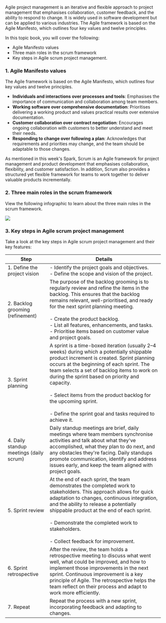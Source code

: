 Agile project management is an iterative and flexible approach to project management that emphasises collaboration, customer feedback, and the ability to respond to change. It is widely used in software development but can be applied to various industries. The Agile framework is based on the Agile Manifesto, which outlines four key values and twelve principles.

In this topic book, you will cover the following:

- Agile Manifesto values
- Three main roles in the scrum framework
- Key steps in Agile scrum project management.

### 1. Agile Manifesto values

The Agile framework is based on the Agile Manifesto, which outlines four key values and twelve principles.

- **Individuals and interactions over processes and tools**: Emphasises the importance of communication and collaboration among team members. 
- **Working software over comprehensive documentation**: Prioritises delivering a working product and values practical results over extensive documentation. 
- **Customer collaboration over contract negotiation**: Encourages ongoing collaboration with customers to better understand and meet their needs. 
- **Responding to change over following a plan**: Acknowledges that requirements and priorities may change, and the team should be adaptable to those changes. 

As mentioned in this week's Spark, Scrum is an Agile framework for project management and product development that emphasises collaboration, flexibility, and customer satisfaction. In addition, Scrum also provides a structured yet flexible framework for teams to work together to deliver valuable products incrementally.

### 2. Three main roles in the scrum framework

View the following infographic to learn about the three main roles in the scrum framework.

![](../../../../meri-public/garden/9b39de8eb357a3842c493c9d4dddaa20.png)

### 3. Key steps in Agile scrum project management

Take a look at the key steps in Agile scrum project management and their key features:

| Step                                    | Details                                                                                                                                                                                                                                                                                                                                                                                                                                    |
| --------------------------------------- | ------------------------------------------------------------------------------------------------------------------------------------------------------------------------------------------------------------------------------------------------------------------------------------------------------------------------------------------------------------------------------------------------------------------------------------------ |
| 1. Define the project vision            | - Identify the project goals and objectives. <br>- Define the scope and vision of the project.                                                                                                                                                                                                                                                                                                                                             |
| 2. Backlog grooming (refinement)        | The purpose of the backlog grooming is to regularly review and refine the items in the backlog. This ensures that the backlog remains relevant, well-prioritised, and ready for the next sprint planning meeting.  <br><br>- Create the product backlog.<br>- List all features, enhancements, and tasks. <br>- Prioritise items based on customer value and project goals.                                                                |
| 3. Sprint planning                      | A sprint is a time-boxed iteration (usually 2–4 weeks) during which a potentially shippable product increment is created. Sprint planning occurs at the beginning of each sprint. The team selects a set of backlog items to work on during the sprint based on priority and capacity.   <br><br>- Select items from the product backlog for the upcoming sprint.   <br>    <br>- Define the sprint goal and tasks required to achieve it. |
| 4. Daily standup meetings (daily scrum) | Daily standup meetings are brief, daily meetings where team members synchronise activities and talk about what they've accomplished, what they plan to do next, and any obstacles they're facing. Daily standups promote communication, identify and address issues early, and keep the team aligned with project goals.                                                                                                                   |
| 5. Sprint review                        | At the end of each sprint, the team demonstrates the completed work to stakeholders. This approach allows for quick adaptation to changes, continuous integration, and the ability to release a potentially shippable product at the end of each sprint.   <br><br>- Demonstrate the completed work to stakeholders.   <br>    <br>- Collect feedback for improvement.                                                                     |
| 6. Sprint retrospective                 | After the review, the team holds a retrospective meeting to discuss what went well, what could be improved, and how to implement those improvements in the next sprint. Continuous improvement is a key principle of Agile. The retrospective helps the team reflect on their process and adapt to work more efficiently.                                                                                                                  |
| 7. Repeat                               | Repeat the process with a new sprint, incorporating feedback and adapting to changes.                                                                                                                                                                                                                                                                                                                                                      |
